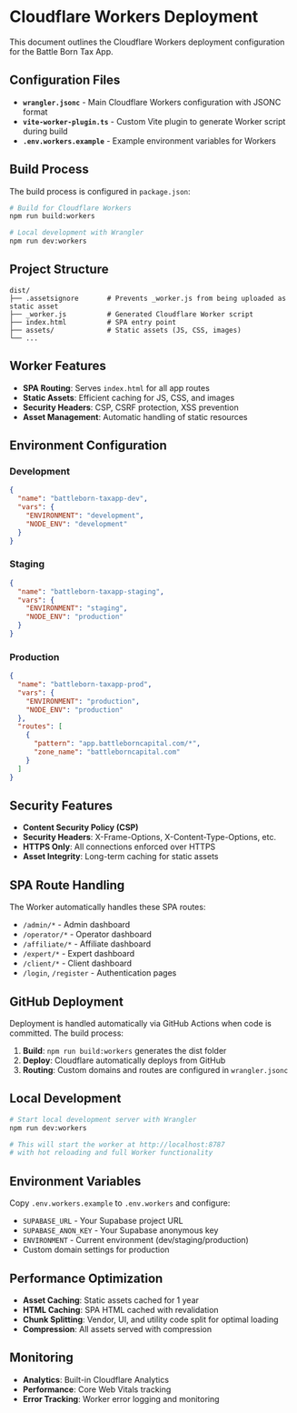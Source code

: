 # Cloudflare Workers Deployment

This document outlines the Cloudflare Workers deployment configuration for the Battle Born Tax App.

## Configuration Files

- **`wrangler.jsonc`** - Main Cloudflare Workers configuration with JSONC format
- **`vite-worker-plugin.ts`** - Custom Vite plugin to generate Worker script during build
- **`.env.workers.example`** - Example environment variables for Workers

## Build Process

The build process is configured in `package.json`:

```bash
# Build for Cloudflare Workers
npm run build:workers

# Local development with Wrangler
npm run dev:workers
```

## Project Structure

```
dist/
├── .assetsignore       # Prevents _worker.js from being uploaded as static asset
├── _worker.js          # Generated Cloudflare Worker script
├── index.html          # SPA entry point
├── assets/             # Static assets (JS, CSS, images)
└── ...
```

## Worker Features

- **SPA Routing**: Serves `index.html` for all app routes
- **Static Assets**: Efficient caching for JS, CSS, and images
- **Security Headers**: CSP, CSRF protection, XSS prevention
- **Asset Management**: Automatic handling of static resources

## Environment Configuration

### Development
```json
{
  "name": "battleborn-taxapp-dev",
  "vars": {
    "ENVIRONMENT": "development",
    "NODE_ENV": "development"
  }
}
```

### Staging
```json
{
  "name": "battleborn-taxapp-staging",
  "vars": {
    "ENVIRONMENT": "staging",
    "NODE_ENV": "production"
  }
}
```

### Production
```json
{
  "name": "battleborn-taxapp-prod",
  "vars": {
    "ENVIRONMENT": "production",
    "NODE_ENV": "production"
  },
  "routes": [
    {
      "pattern": "app.battleborncapital.com/*",
      "zone_name": "battleborncapital.com"
    }
  ]
}
```

## Security Features

- **Content Security Policy (CSP)**
- **Security Headers**: X-Frame-Options, X-Content-Type-Options, etc.
- **HTTPS Only**: All connections enforced over HTTPS
- **Asset Integrity**: Long-term caching for static assets

## SPA Route Handling

The Worker automatically handles these SPA routes:
- `/admin/*` - Admin dashboard
- `/operator/*` - Operator dashboard  
- `/affiliate/*` - Affiliate dashboard
- `/expert/*` - Expert dashboard
- `/client/*` - Client dashboard
- `/login`, `/register` - Authentication pages

## GitHub Deployment

Deployment is handled automatically via GitHub Actions when code is committed. The build process:

1. **Build**: `npm run build:workers` generates the dist folder
2. **Deploy**: Cloudflare automatically deploys from GitHub
3. **Routing**: Custom domains and routes are configured in `wrangler.jsonc`

## Local Development

```bash
# Start local development server with Wrangler
npm run dev:workers

# This will start the worker at http://localhost:8787
# with hot reloading and full Worker functionality
```

## Environment Variables

Copy `.env.workers.example` to `.env.workers` and configure:

- `SUPABASE_URL` - Your Supabase project URL
- `SUPABASE_ANON_KEY` - Your Supabase anonymous key  
- `ENVIRONMENT` - Current environment (dev/staging/production)
- Custom domain settings for production

## Performance Optimization

- **Asset Caching**: Static assets cached for 1 year
- **HTML Caching**: SPA HTML cached with revalidation
- **Chunk Splitting**: Vendor, UI, and utility code split for optimal loading
- **Compression**: All assets served with compression

## Monitoring

- **Analytics**: Built-in Cloudflare Analytics
- **Performance**: Core Web Vitals tracking
- **Error Tracking**: Worker error logging and monitoring